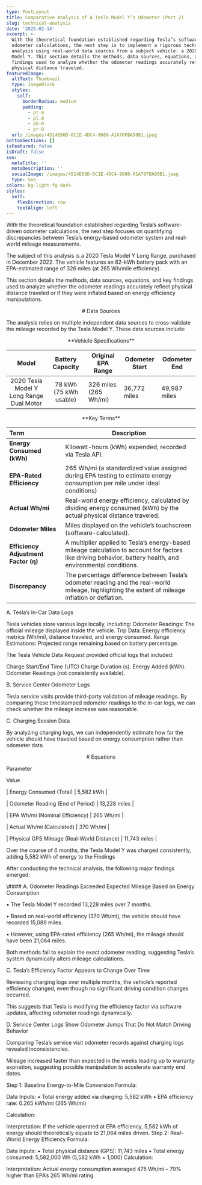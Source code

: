 ```yaml
---
type: PostLayout
title: Comparative Analysis of A Tesla Model Y’s Odometer (Part 2)
slug: technical-analysis
date: '2025-02-14'
excerpt: >-
  With the theoretical foundation established regarding Tesla’s software-driven
  odometer calculations, the next step is to implement a rigorous technical
  analysis using real-world data sources from a subject vehicle: a 2020 Tesla
  Model Y. This section details the methods, data sources, equations, and key
  findings used to analyze whether the odometer readings accurately reflect
  physical distance traveled.
featuredImage:
  altText: Thumbnail
  type: ImageBlock
  styles:
    self:
      borderRadius: medium
      padding:
        - pt-0
        - pl-0
        - pb-0
        - pr-0
  url: /images/4514E66D-6C1E-4DC4-9680-A1A70FBA90B1.jpeg
bottomSections: []
isFeatured: false
isDraft: false
seo:
  metaTitle: ''
  metaDescription: ''
  socialImage: /images/4514E66D-6C1E-4DC4-9680-A1A70FBA90B1.jpeg
  type: Seo
colors: bg-light-fg-dark
styles:
  self:
    flexDirection: row
    textAlign: left
---
```

<div style="text-align: left">With the theoretical foundation established regarding Tesla’s software-driven odometer calculations, the next step focuses on quantifying discrepancies between Tesla’s energy-based odometer system and real-world mileage measurements.</div>

The subject of this analysis is a 2020 Tesla Model Y Long Range, purchased in December 2022. The vehicle features an 82-kWh battery pack with an EPA-estimated range of 326 miles (at 265 Wh/mile efficiency).

This section details the methods, data sources, equations, and key findings used to analyze whether the odometer readings accurately reflect physical distance traveled or if they were inflated based on energy efficiency manipulations.

<div style="text-align: center"># Data Sources</div>

The analysis relies on multiple independent data sources to cross-validate the mileage recorded by the Tesla Model Y. These data sources include:

<div style="text-align: center">**Vehicle Specifications**</div>

|                   Model                  |    Battery Capacity    | Original EPA Range    | Odometer Start | Odometer End |
| :--------------------------------------: | :--------------------: | --------------------- | -------------- | ------------ |
| 2020 Tesla Model Y Long Range Dual Motor | 78 kWh (75 kWh usable) | 326 miles (265 Wh/mi) | 36,772 miles   | 49,987 miles |

<div style="text-align: center"></div>

<div style="text-align: center">**Key Terms**</div>

| **Term**                             | **Description**                                                                                                                                              |
| :----------------------------------- | ------------------------------------------------------------------------------------------------------------------------------------------------------------ |
| **Energy Consumed (kWh)**            | Kilowatt-hours (kWh) expended, recorded via Tesla API.                                                                                                       |
| **EPA-Rated Efficiency**             | 265 Wh/mi (a standardized value assigned during EPA testing to estimate energy consumption per mile under ideal conditions)                                  |
| **Actual Wh/mi**                     | Real-world energy efficiency, calculated by dividing energy consumed (kWh) by the actual physical distance traveled.                                         |
| **Odometer Miles**                   | Miles displayed on the vehicle’s touchscreen (software-calculated).                                                                                          |
| **Efficiency Adjustment Factor (η)** | A multiplier applied to Tesla’s energy-based mileage calculation to account for factors like driving behavior, battery health, and environmental conditions. |
| **Discrepancy**                      | The percentage difference between Tesla’s odometer reading and the real-world mileage, highlighting the extent of mileage inflation or deflation.            |

A. Tesla’s In-Car Data Logs

Tesla vehicles store various logs locally, including:
Odometer Readings: The official mileage displayed inside the vehicle.
Trip Data: Energy efficiency metrics (Wh/mi), distance traveled, and energy consumed.
Range Estimations: Projected range remaining based on battery percentage.

The Tesla Vehicle Data Request provided official logs that included:

Charge Start/End Time (UTC)
Charge Duration (s).
Energy Added (kWh).
Odometer Readings (not consistently available).

B. Service Center Odometer Logs

Tesla service visits provide third-party validation of mileage readings. By comparing these timestamped odometer readings to the in-car logs, we can check whether the mileage increase was reasonable.

C. Charging Session Data

By analyzing charging logs, we can independently estimate how far the vehicle should have traveled based on energy consumption rather than odometer data.

<div style="text-align: center"># Equations</div>

Parameter

Value

\| Energy Consumed (Total) | 5,582 kWh |

\| Odometer Reading (End of Period) | 13,228 miles |

\| EPA Wh/mi (Nominal Efficiency) | 265 Wh/mi |

\| Actual Wh/mi (Calculated) | 370 Wh/mi |

\| Physical GPS Mileage (Real-World Distance) | 11,743 miles |

Over the course of 6 months, the Tesla Model Y was charged consistently, adding 5,582 kWh of energy to the Findings

After conducting the technical analysis, the following major findings emerged:

\\#### A. Odometer Readings Exceeded Expected Mileage Based on Energy Consumption

• The Tesla Model Y recorded 13,228 miles over 7 months.

• Based on real-world efficiency (370 Wh/mi), the vehicle should have recorded 15,089 miles.

• However, using EPA-rated efficiency (265 Wh/mi), the mileage should have been 21,064 miles.

Both methods fail to explain the exact odometer reading, suggesting Tesla’s system dynamically alters mileage calculations.

C. Tesla’s Efficiency Factor Appears to Change Over Time

Reviewing charging logs over multiple months, the vehicle’s reported efficiency changed, even though no significant driving condition changes occurred.

<!---->

This suggests that Tesla is modifying the efficiency factor via software updates, affecting odometer readings dynamically.

D. Service Center Logs Show Odometer Jumps That Do Not Match Driving Behavior

Comparing Tesla’s service visit odometer records against charging logs revealed inconsistencies.

<!---->

Mileage increased faster than expected in the weeks leading up to warranty expiration, suggesting possible manipulation to accelerate warranty end dates.

Step 1: Baseline Energy-to-Mile Conversion
Formula:

Data Inputs:
•	Total energy added via charging: 5,582 kWh
•	EPA efficiency rate: 0.265 kWh/mi (265 Wh/mi)

Calculation:

Interpretation:
If the vehicle operated at EPA efficiency, 5,582 kWh of energy should theoretically equate to 21,064 miles driven.
Step 2: Real-World Energy Efficiency
Formula:

Data Inputs:
•	Total physical distance (GPS): 11,743 miles
•	Total energy consumed: 5,582,000 Wh (5,582 kWh × 1,000)
Calculation:

Interpretation:
Actual energy consumption averaged 475 Wh/mi – 79% higher than EPA’s 265 Wh/mi rating.
